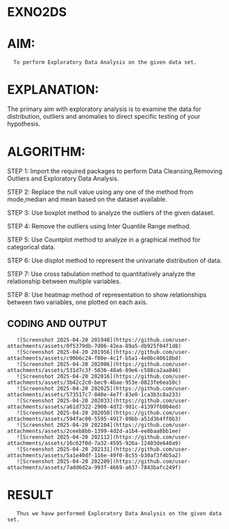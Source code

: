 # EXNO2DS
# AIM:
      To perform Exploratory Data Analysis on the given data set.
      
# EXPLANATION:
  The primary aim with exploratory analysis is to examine the data for distribution, outliers and anomalies to direct specific testing of your hypothesis.
  
# ALGORITHM:
STEP 1: Import the required packages to perform Data Cleansing,Removing Outliers and Exploratory Data Analysis.

STEP 2: Replace the null value using any one of the method from mode,median and mean based on the dataset available.

STEP 3: Use boxplot method to analyze the outliers of the given dataset.

STEP 4: Remove the outliers using Inter Quantile Range method.

STEP 5: Use Countplot method to analyze in a graphical method for categorical data.

STEP 6: Use displot method to represent the univariate distribution of data.

STEP 7: Use cross tabulation method to quantitatively analyze the relationship between multiple variables.

STEP 8: Use heatmap method of representation to show relationships between two variables, one plotted on each axis.

## CODING AND OUTPUT
       ![Screenshot 2025-04-20 201948](https://github.com/user-attachments/assets/0f5379db-7d06-42ea-89a5-db925f04f1d8)
       ![Screenshot 2025-04-20 201956](https://github.com/user-attachments/assets/c90b6c24-f80e-4c1f-b5a1-4e0bc40618bd)
       ![Screenshot 2025-04-20 202006](https://github.com/user-attachments/assets/531d7c3f-5036-48a6-89e6-c588ca2aa846)
       ![Screenshot 2025-04-20 202016](https://github.com/user-attachments/assets/3b42c2c0-bec9-4bae-953e-0823fe6ea50c)
       ![Screenshot 2025-04-20 202025](https://github.com/user-attachments/assets/573517c7-040e-4e7f-83e0-1ca3b3c8a233)
       ![Screenshot 2025-04-20 202033](https://github.com/user-attachments/assets/a61d7322-2900-4d72-981c-41397f6004ed)
       ![Screenshot 2025-04-20 202050](https://github.com/user-attachments/assets/594fac00-5595-4917-89bb-a51d3b4ff0b3)
       ![Screenshot 2025-04-20 202104](https://github.com/user-attachments/assets/2ceeb8bb-1399-4d2d-a1b4-ee8baa8bb1ee)
       ![Screenshot 2025-04-20 202112](https://github.com/user-attachments/assets/16c62f0d-7a32-4595-926a-12403de640a9)
       ![Screenshot 2025-04-20 202131](https://github.com/user-attachments/assets/5a1e40df-116e-49f0-8c55-b30af3f4b5a2)
       ![Screenshot 2025-04-20 202209](https://github.com/user-attachments/assets/7add6d2a-993f-4669-a637-7843bafc249f)


# RESULT
       Thus we havw performed Exploratory Data Analysis on the given data set.
